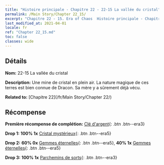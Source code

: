 ```yaml
---
title: "Histoire principale - Chapitre 22 - 22-15 La vallée du cristal"
permalink: /Main Story/Chapter 22_15/
excerpt: "Chapitre 22 - 15. Era of Chaos  Histoire principale - Chapitre 22_15. 22-15 La vallée du cristal"
last_modified_at: 2021-04-01
locale: fr
ref: "Chapter 22_15.md"
toc: false
classes: wide
---
```


## Détails

 **Nom:** 22-15 La vallée du cristal

 **Description:** Une mine de cristal en plein air. La nature magique de ces terres est bien connue de Dracon. Sa mère y a sûrement déjà vécu.

 **Related to:** [Chapitre 22](/fr/Main Story/Chapter 22/)

## Récompense

 **Première récompense de complétion:** [Clé d'argent](/fr/Items/con_693/){: .btn .btn--era3}

 **Drop 1:** **100% 1x** [Cristal mystérieux](/fr/Items/mat_80/){: .btn .btn--era5}

 **Drop 2:** **60% 0x** [Gemmes éternelles](/fr/Items/mat_72/){: .btn .btn--era5}, **40% 1x** [Gemmes éternelles](/fr/Items/mat_72/){: .btn .btn--era5}

 **Drop 3:** **100% 1x** [Parchemins de sorts](/fr/Items/con_694/){: .btn .btn--era3}

